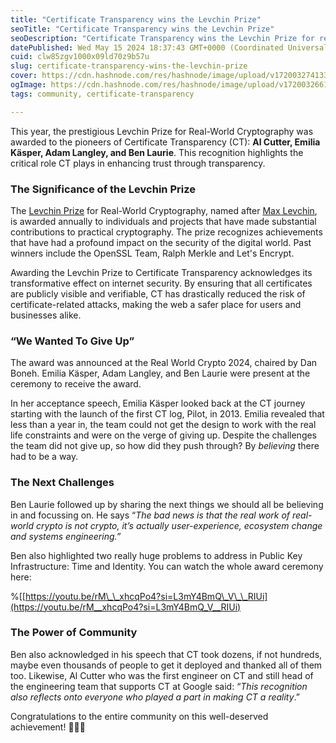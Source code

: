 ```yaml
---
title: "Certificate Transparency wins the Levchin Prize"
seoTitle: "Certificate Transparency wins the Levchin Prize"
seoDescription: "Certificate Transparency wins the Levchin Prize for real-world Cryptography"
datePublished: Wed May 15 2024 18:37:43 GMT+0000 (Coordinated Universal Time)
cuid: clw85zgv1000x09ld70z9b57u
slug: certificate-transparency-wins-the-levchin-prize
cover: https://cdn.hashnode.com/res/hashnode/image/upload/v1720032741330/8820fed2-f085-4daf-ba4f-f29891abc35a.jpeg
ogImage: https://cdn.hashnode.com/res/hashnode/image/upload/v1720032661145/795baadd-6eb3-4afc-bd1e-1c555569803e.jpeg
tags: community, certificate-transparency

---
```


This year, the prestigious Levchin Prize for Real-World Cryptography was awarded to the pioneers of Certificate Transparency (CT): **Al Cutter, Emilia Käsper, Adam Langley, and Ben Laurie**. This recognition highlights the critical role CT plays in enhancing trust through transparency.

### The Significance of the Levchin Prize

The [Levchin Prize](https://rwc.iacr.org/LevchinPrize/index.html#about) for Real-World Cryptography, named after [Max Levchin](https://en.wikipedia.org/wiki/Max_Levchin), is awarded annually to individuals and projects that have made substantial contributions to practical cryptography. The prize recognizes achievements that have had a profound impact on the security of the digital world. Past winners include the OpenSSL Team, Ralph Merkle and Let's Encrypt.

Awarding the Levchin Prize to Certificate Transparency acknowledges its transformative effect on internet security. By ensuring that all certificates are publicly visible and verifiable, CT has drastically reduced the risk of certificate-related attacks, making the web a safer place for users and businesses alike.

### **“We Wanted To Give Up”**

The award was announced at the Real World Crypto 2024, chaired by Dan Boneh. Emilia Käsper, Adam Langley, and Ben Laurie were present at the ceremony to receive the award.

In her acceptance speech, Emilia Käsper looked back at the CT journey starting with the launch of the first CT log, Pilot, in 2013. Emilia revealed that less than a year in, the team could not get the design to work with the real life constraints and were on the verge of giving up. Despite the challenges the team did not give up, so how did they push through? By *believing* there had to be a way.

### **The Next Challenges**

Ben Laurie followed up by sharing the next things we should all be believing in and focussing on. He says “*The bad news is that the real work of real-world crypto is not crypto, it’s actually user-experience, ecosystem change and systems engineering.”*

Ben also highlighted two really huge problems to address in Public Key Infrastructure: Time and Identity. You can watch the whole award ceremony here:

%\[[https://youtu.be/rM\_\_xhcqPo4?si=L3mY4BmQ\_V\_\_RIUi](https://youtu.be/rM__xhcqPo4?si=L3mY4BmQ_V__RIUi)

### **The Power of Community**

Ben also acknowledged in his speech that CT took dozens, if not hundreds, maybe even thousands of people to get it deployed and thanked all of them too. Likewise, Al Cutter who was the first engineer on CT and still head of the engineering team that supports CT at Google said: “*This recognition also reflects onto everyone who played a part in making CT a reality*.”

Congratulations to the entire community on this well-deserved achievement! 👏👏👏